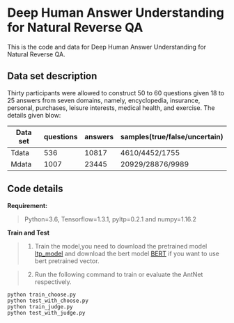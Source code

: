 # Deep Human Answer Understanding for Natural Reverse QA

This is the code and data for Deep Human Answer Understanding for Natural Reverse QA.

## Data set description

Thirty participants were allowed to construct 50 to 60 questions given 18 to 25 answers from seven domains, namely, encyclopedia, insurance, personal, purchases, leisure interests, medical health, and exercise. The details given blow:

<!-- mdformat off(no table) -->

| Data set | questions | answers | samples(true/false/uncertain) |
| -------- | --------- | ------- | ----------------------------- |
| Tdata    | 536       | 10817   | 4610/4452/1755                |
| Mdata    | 1007      | 23445   | 20929/28876/9989              |

<!-- mdformat on -->

## Code details

**Requirement:**  
>Python=3.6, Tensorflow=1.3.1, pyltp=0.2.1 and numpy=1.16.2

**Train and Test**  
>1. Train the model,you need to download the pretrained model [ltp_model](http://ltp.ai/download.html) and download the bert model [BERT](https://storage.googleapis.com/bert_models/2018_11_03/chinese_L-12_H-768_A-12.zip) if you want to use bert pretrained vector.

>2. Run  the following command to train or evaluate the AntNet respectively.

```shell
python train_choose.py  
python test_with_choose.py
python train_judge.py  
python test_with_judge.py
